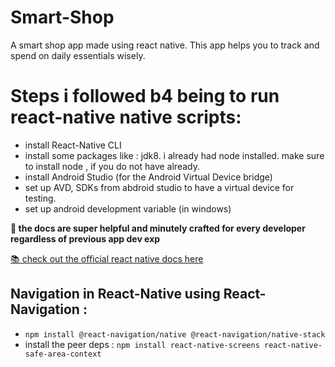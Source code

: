 # Smart-Shop
A smart shop app made using react native. This app helps you to track and spend on daily essentials wisely.


# Steps i followed b4 being to run react-native native scripts:
- install React-Native CLI
- install some packages like : jdk8. i already had node installed. make sure to install node , if you do not have already.
- install Android Studio (for the Android Virtual Device bridge)
- set up AVD, SDKs from abdroid studio to have a virtual device for testing.
- set up android development variable (in windows)

**📃 the docs are super helpful and minutely crafted for every developer regardless of previous app dev exp**

[📚 check out the official react native docs here](https://reactnative.dev/)

## Navigation in React-Native using React-Navigation : 
- ``` npm install @react-navigation/native @react-navigation/native-stack ```
- install the peer deps : ``` npm install react-native-screens react-native-safe-area-context ```
